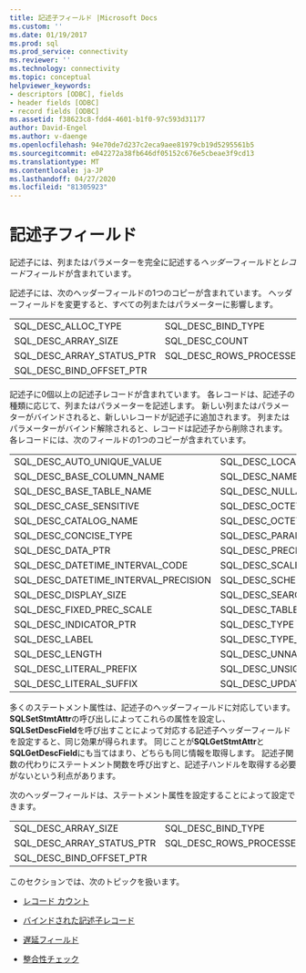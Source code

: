 ```yaml
---
title: 記述子フィールド |Microsoft Docs
ms.custom: ''
ms.date: 01/19/2017
ms.prod: sql
ms.prod_service: connectivity
ms.reviewer: ''
ms.technology: connectivity
ms.topic: conceptual
helpviewer_keywords:
- descriptors [ODBC], fields
- header fields [ODBC]
- record fields [ODBC]
ms.assetid: f38623c8-fdd4-4601-b1f0-97c593d31177
author: David-Engel
ms.author: v-daenge
ms.openlocfilehash: 94e70de7d237c2eca9aee81979cb19d5295561b5
ms.sourcegitcommit: e042272a38fb646df05152c676e5cbeae3f9cd13
ms.translationtype: MT
ms.contentlocale: ja-JP
ms.lasthandoff: 04/27/2020
ms.locfileid: "81305923"
---
```

# <a name="descriptor-fields"></a>記述子フィールド
記述子には、列またはパラメーターを完全に記述する*ヘッダー*フィールドと*レコード*フィールドが含まれています。  
  
 記述子には、次のヘッダーフィールドの1つのコピーが含まれています。 ヘッダーフィールドを変更すると、すべての列またはパラメーターに影響します。  
  
|||  
|-|-|  
|SQL_DESC_ALLOC_TYPE|SQL_DESC_BIND_TYPE|  
|SQL_DESC_ARRAY_SIZE|SQL_DESC_COUNT|  
|SQL_DESC_ARRAY_STATUS_PTR|SQL_DESC_ROWS_PROCESSED_PTR|  
|SQL_DESC_BIND_OFFSET_PTR||  
  
 記述子に0個以上の記述子レコードが含まれています。 各レコードは、記述子の種類に応じて、列またはパラメーターを記述します。 新しい列またはパラメーターがバインドされると、新しいレコードが記述子に追加されます。 列またはパラメーターがバインド解除されると、レコードは記述子から削除されます。 各レコードには、次のフィールドの1つのコピーが含まれています。  
  
|||  
|-|-|  
|SQL_DESC_AUTO_UNIQUE_VALUE|SQL_DESC_LOCAL_TYPE_NAME|  
|SQL_DESC_BASE_COLUMN_NAME|SQL_DESC_NAME|  
|SQL_DESC_BASE_TABLE_NAME|SQL_DESC_NULLABLE|  
|SQL_DESC_CASE_SENSITIVE|SQL_DESC_OCTET_LENGTH|  
|SQL_DESC_CATALOG_NAME|SQL_DESC_OCTET_LENGTH_PTR|  
|SQL_DESC_CONCISE_TYPE|SQL_DESC_PARAMETER_TYPE|  
|SQL_DESC_DATA_PTR|SQL_DESC_PRECISION|  
|SQL_DESC_DATETIME_INTERVAL_CODE|SQL_DESC_SCALE|  
|SQL_DESC_DATETIME_INTERVAL_PRECISION|SQL_DESC_SCHEMA_NAME|  
|SQL_DESC_DISPLAY_SIZE|SQL_DESC_SEARCHABLE|  
|SQL_DESC_FIXED_PREC_SCALE|SQL_DESC_TABLE_NAME|  
|SQL_DESC_INDICATOR_PTR|SQL_DESC_TYPE|  
|SQL_DESC_LABEL|SQL_DESC_TYPE_NAME|  
|SQL_DESC_LENGTH|SQL_DESC_UNNAMED|  
|SQL_DESC_LITERAL_PREFIX|SQL_DESC_UNSIGNED|  
|SQL_DESC_LITERAL_SUFFIX|SQL_DESC_UPDATABLE|  
  
 多くのステートメント属性は、記述子のヘッダーフィールドに対応しています。 **SQLSetStmtAttr**の呼び出しによってこれらの属性を設定し、 **SQLSetDescField**を呼び出すことによって対応する記述子ヘッダーフィールドを設定すると、同じ効果が得られます。 同じことが**SQLGetStmtAttr**と**SQLGetDescField**にも当てはまり、どちらも同じ情報を取得します。 記述子関数の代わりにステートメント関数を呼び出すと、記述子ハンドルを取得する必要がないという利点があります。  
  
 次のヘッダーフィールドは、ステートメント属性を設定することによって設定できます。  
  
|||  
|-|-|  
|SQL_DESC_ARRAY_SIZE|SQL_DESC_BIND_TYPE|  
|SQL_DESC_ARRAY_STATUS_PTR|SQL_DESC_ROWS_PROCESSED_PTR|  
|SQL_DESC_BIND_OFFSET_PTR||  
  
 このセクションでは、次のトピックを扱います。  
  
-   [レコード カウント](../../../odbc/reference/develop-app/record-count.md)  
  
-   [バインドされた記述子レコード](../../../odbc/reference/develop-app/bound-descriptor-records.md)  
  
-   [遅延フィールド](../../../odbc/reference/develop-app/deferred-fields.md)  
  
-   [整合性チェック](../../../odbc/reference/develop-app/consistency-check.md)
